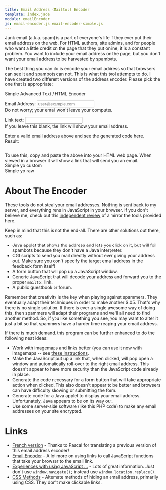 ```yaml
---
title: Email Address (Mailto:) Encoder
template: index.jade
module: emailEncoder
js: email-encoder.js email-encoder-simple.js
---
```


Junk email (a.k.a. spam) is a part of everyone's life if they ever put their email address on the web.  For HTML authors, site admins, and for people who want a little credit on the page that they put online, it is a constant problem.  You want to include your email address on the page, but you don't want your email address to be harvested by spambots.

The best thing you can do is encode your email address so that browsers can see it and spambots can not.  This is what this tool attempts to do. I have created two different versions of the address encoder.  Please pick the one that is appropriate:

<div class="tabset">
    <span ng-click="type = 'simple'" ng-class="{selected:type != 'custom' && type != 'raw'}">Simple</span>
    <span ng-click="type = 'custom'" ng-class="{selected:type == 'custom'}">Advanced</span>
    <span ng-click="type = 'raw'" ng-class="{selected:type == 'raw'}">Text / HTML Encoder</span>
</div>

<div class="tabpane" ng-show="type != 'custom' && type != 'raw'" email-encoder-simple>
    <p>
        Email Address:  <input ng-bind="email" placeholder="user@example.com" type="email" /><br />
        Do not worry; your email won't leave your computer.
    </p>
    <p>
        Link text:  <input type="text" ng-bind="text" /><br />
        If you leave this blank, the link will show your email address.
    </p>
    <div ng-show="!result">
        Enter a valid email address above and see the generated code here.
    </div>
    <div ng-show="result">
        Result:
        <pre ng-bind="result"></pre>
        To use this, copy and paste the above into your HTML web page.  When viewed in a browser it will show a link that will send you an email.
    </div>
</div>
<div class="tabpane" ng-show="type == 'custom'">
    Simple yo custom
</div>
<div class="tabpane" ng-show="type == 'raw'">
    Simple yo raw
</div>


About The Encoder
=================

These tools do not steal your email addresses.  Nothing is sent back to my server, and everything runs in JavaScript in your browser.  If you don't believe me, check out this [independent review](http://www.dslreports.com/forum/remark,7309390~root=spam~mode=flat) of a mirror the tools provided here.

Keep in mind that this is not the end-all.  There are other solutions out
there, such as:

* Java applet that shows the address and lets you click on it, but will foil spambots because they don't have a Java interpreter.
* CGI scripts to send you mail directly without ever giving your address out.  Make sure you don't specify the target email address in the feedback form itself!
* A form button that will pop up a JavaScript window.
* Generic JavaScript that will decode your address and forward you to the proper `mailto:` link.
* A public guestbook or forum.

Remember that creativity is the key when playing against spammers.  They eventually adapt their techniques in order to make another $.05.  That's why there is no single solution.  If there is ever a single awesome way of doing this, then spammers will adapt their programs and we'll all need to find another method.  So, if you like something you see, you may want to alter it just a bit so that spammers have a harder time reaping your email address.

If there is much demand, this program can be further enhanced to do the following neat ideas:

* Work with imagemaps and links better (you can use it now with imagemaps -- see [these instructions](imagemaps/).
* Make the JavaScript put up a link that, when clicked, will pop open a window and automatically roll-over to the right email address.  This doesn't appear to have more security than the JavaScript code already in place.
* Generate the code necessary for a form button that will take appropriate action when clicked.  This also doesn't appear to be better and browsers can have difficulty showing or submitting the form.
* Generate code for a Java applet to display your email address.  Unfortunately, Java appears to be on its way out.
* Use some server-side software (like this [PHP code](example.txt)) to make any email addresses on your site encrypted.


Links
=====

* [French version](http://www.pascalirma.org/masquage_email.php) - Thanks to Pascal for translating a previous version of this email address encoder!
* [Email Encoder](http://www.metaprog.com/samples/encoder.htm) - A lot more on using links to call JavaScript functions that take your browser to the email link.
* [Experiences with using JavaScript ...](http://www.webmasterworld.com/forum91/492.htm) - Lots of great information.  Just don't use `window.navigate();` instead use `window.location.replace()`.
* [CSS Methods](http://www.emailaddresses.com/forum/showthread.php?threadid=39170) - Alternate methods of hiding an email address, primarily using CSS.  They don't make clickable links.

